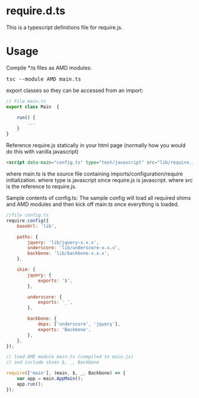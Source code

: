 # require.d.ts

This is a typescript definitions file for require.js.

# Usage

Compile \*.ts files as AMD modules:

<pre>
tsc --module AMD main.ts
</pre>

export classes so they can be accessed from an import:

```javascript
// File main.ts
export class Main  {

	run() {
		...
	}
}
```

Reference require.js statically in your html page (normally how you would do this with vanilla javascript)

```html
<script data-main="config.ts" type="text/javascript" src="lib/require.js"></script>
```

where main.ts is the source file containing imports/configuration/require initialization.
where type is javascript since require.js is javascript.
where src is the reference to require.js.

Sample contents of config.ts:
The sample config will load all required shims and AMD modules and then kick off main.ts once everything is loaded.

```javascript
//file config.ts
require.config({
    baseUrl: 'lib',

    paths: {
        jquery: 'lib/jquery-x.x.x',
        underscore: 'lib/underscore-x.x.x',
        backbone: 'lib/backbone-x.x.x',
    },

    shim: {
        jquery: {
            exports: '$',
        },

        underscore: {
            exports: '_',
        },

        backbone: {
            deps: ['underscore', 'jquery'],
            exports: 'Backbone',
        },
    },
});

// load AMD module main.ts (compiled to main.js)
// and include shims $, _, Backbone

require(['main'], (main, $, _, Backbone) => {
    var app = main.AppMain();
    app.run();
});
```
